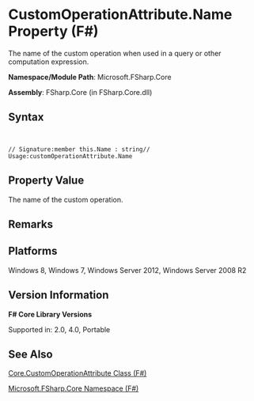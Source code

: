 # CustomOperationAttribute.Name Property (F#)

The name of the custom operation when used in a query or other computation expression.

**Namespace/Module Path**: Microsoft.FSharp.Core

**Assembly**: FSharp.Core (in FSharp.Core.dll)


## Syntax


```


// Signature:member this.Name : string// Usage:customOperationAttribute.Name

```



## Property Value
The name of the custom operation.


## Remarks

## Platforms
Windows 8, Windows 7, Windows Server 2012, Windows Server 2008 R2


## Version Information
**F# Core Library Versions**

Supported in: 2.0, 4.0, Portable




## See Also
[Core.CustomOperationAttribute Class &#40;F&#35;&#41;](Core.CustomOperationAttribute+Class+%28FSharp%29.md)

[Microsoft.FSharp.Core Namespace &#40;F&#35;&#41;](Microsoft.FSharp.Core+Namespace+%28FSharp%29.md)

